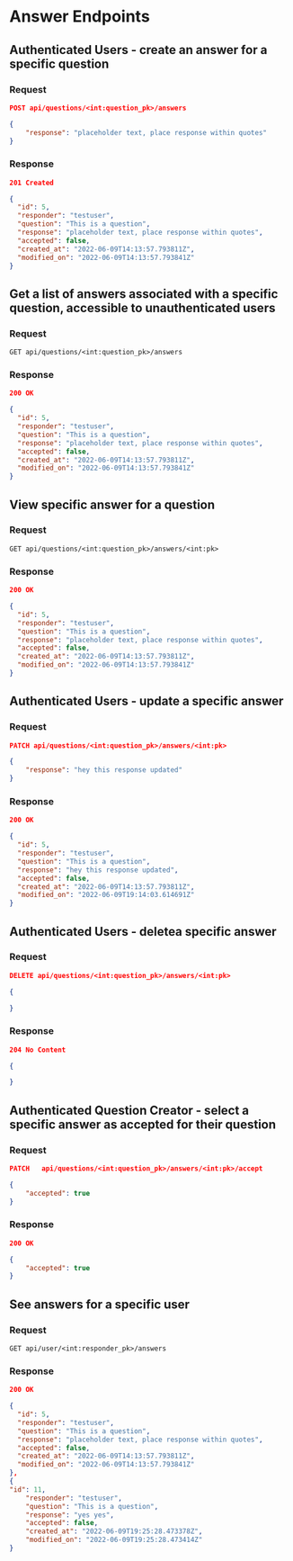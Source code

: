 # Answer Endpoints

## Authenticated Users - create an answer for a specific question

### Request

```json
POST api/questions/<int:question_pk>/answers

{
    "response": "placeholder text, place response within quotes"
}
```

### Response

```json
201 Created

{
  "id": 5,
  "responder": "testuser",
  "question": "This is a question",
  "response": "placeholder text, place response within quotes",
  "accepted": false,
  "created_at": "2022-06-09T14:13:57.793811Z",
  "modified_on": "2022-06-09T14:13:57.793841Z"
}
```

## Get a list of answers associated with a specific question, accessible to unauthenticated users

### Request

```
GET api/questions/<int:question_pk>/answers
```

### Response

```json
200 OK

{
  "id": 5,
  "responder": "testuser",
  "question": "This is a question",
  "response": "placeholder text, place response within quotes",
  "accepted": false,
  "created_at": "2022-06-09T14:13:57.793811Z",
  "modified_on": "2022-06-09T14:13:57.793841Z"
}
```

## View specific answer for a question

### Request

```
GET api/questions/<int:question_pk>/answers/<int:pk>
```

### Response

```json
200 OK

{
  "id": 5,
  "responder": "testuser",
  "question": "This is a question",
  "response": "placeholder text, place response within quotes",
  "accepted": false,
  "created_at": "2022-06-09T14:13:57.793811Z",
  "modified_on": "2022-06-09T14:13:57.793841Z"
}
```

## Authenticated Users - update a specific answer

### Request

```json
PATCH api/questions/<int:question_pk>/answers/<int:pk>

{
	"response": "hey this response updated"
}
```

### Response

```json
200 OK

{
  "id": 5,
  "responder": "testuser",
  "question": "This is a question",
  "response": "hey this response updated",
  "accepted": false,
  "created_at": "2022-06-09T14:13:57.793811Z",
  "modified_on": "2022-06-09T19:14:03.614691Z"
}
```

## Authenticated Users - deletea specific answer

### Request

```json
DELETE api/questions/<int:question_pk>/answers/<int:pk>

{

}
```

### Response

```json
204 No Content

{

}
```

## Authenticated Question Creator - select a specific answer as accepted for their question

### Request

```json
PATCH   api/questions/<int:question_pk>/answers/<int:pk>/accept

{
    "accepted": true
}
```

### Response

```json
200 OK

{
    "accepted": true
}
```

## See answers for a specific user

### Request

```
GET api/user/<int:responder_pk>/answers
```

### Response

```json
200 OK

{
  "id": 5,
  "responder": "testuser",
  "question": "This is a question",
  "response": "placeholder text, place response within quotes",
  "accepted": false,
  "created_at": "2022-06-09T14:13:57.793811Z",
  "modified_on": "2022-06-09T14:13:57.793841Z"
},
{
"id": 11,
    "responder": "testuser",
    "question": "This is a question",
	"response": "yes yes",
	"accepted": false,
	"created_at": "2022-06-09T19:25:28.473378Z",
	"modified_on": "2022-06-09T19:25:28.473414Z"
}
```
